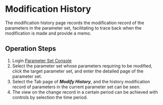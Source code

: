 # Modification History
The modification history page records the modification record of the parameters in the parameter set, facilitating to trace back when the modification is made and provide a memo.

## Operation Steps
1. Login [Parameter Set Console](https://rds-console.jdcloud.com/paramgroup/list)
2. Select the parameter set whose parameters requiring to be modified, click the target parameter set, and enter the detailed page of the parameter set.
3. Select the Tab page of ***Modify History***, and the history modification record of parameters in the current parameter set can be seen.
4. The view on the change record in a certain period can be achieved with controls by selection the time period.

